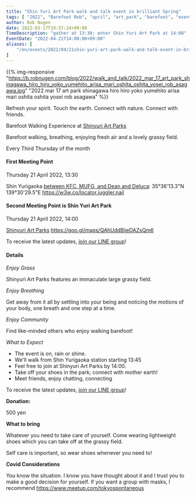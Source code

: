 ```yaml
---
title: "Shin Yuri Art Park walk and talk event in brilliant Spring"
tags: [ "2022", "Barefoot Rob", "april", "art_park", "barefoot", "event", "spring", "walk", "はだし", "新百合ヶ丘駅", "裸足のロブ" ]
author: Rob Nugen
date: 2022-03-17T19:57:24+09:00
TimeDescription: "gather at 13:30; enter Shin Yuri Art Park at 14:00"
EventDate: "2022-04-21T14:00:00+09:00"
aliases: [
    "/en/events/2022/04/21shin-yuri-art-park-walk-and-talk-event-in-brilliant-spring",
]
---
```


{{% img-responsive "https://b.robnugen.com/blog/2022/walk_and_talk/2022_mar_17_art_park_shinagawa_hiro_hiro_yoko_yumehito_arisa_mari_oshita_oshita_yosei_rob_asagawa.jpg" "2022 mar 17 art park shinagawa hiro hiro yoko yumehito arisa mari oshita oshita yosei rob asagawa" %}}

Refresh your spirit. Touch the earth. Connect with nature. Connect with friends.

Barefoot Walking Experience at [Shinyuri Art Parks](http://www.airgreen.info/artparks.html)

Barefoot walking, breathing, enjoying fresh air and a lovely grassy field.

Every Third Thursday of the month

#### First Meeting Point

Thursday 21 April 2022, 13:30

Shin Yurigaoka [between KFC, MUFG, and Dean and Deluca](https://goo.gl/maps/aoY2j7WxkNjSC2u98):  35°36'13.3"N 139°30'29.5"E  https://w3w.co/locator.juggler.nail

#### Second Meeting Point is Shin Yuri Art Park

Thursday 21 April 2022, 14:00

[Shinyuri Art Parks](http://www.airgreen.info/artparks.html) https://goo.gl/maps/QAhUddBiieDAZsQm6

To receive the latest updates, [join our LINE group](/contact/)!

#### Details

*Enjoy Grass*

Shinyuri Art Parks features an immaculate large grassy field.

*Enjoy Breathing*

Get away from it all by settling into your being and noticing the
motions of your body, one breath and one step at a time.

*Enjoy Community*

Find like-minded others who enjoy walking barefoot!

*What to Expect*

* The event is on, rain or shine.
* We'll walk from Shin Yurigaoka station starting 13:45
* Feel free to join at Shinyuri Art Parks by 14:00.
* Take off your shoes in the park; connect with mother earth!
* Meet friends, enjoy chatting, connecting

To receive the latest updates, [join our LINE group](/contact/)!

**Donation:**

500 yen

**What to bring**

Whatever you need to take care of yourself.  Come wearing lightweight
shoes which you can take off at the grassy field.

Self care is important, so wear shoes whenever you need to!

**Covid Considerations**

You know the situation.  I know you have thought about it and I trust you
to make a good decision for yourself.  If you want a group with masks,
I recommend https://www.meetup.com/tokyospontaneous
